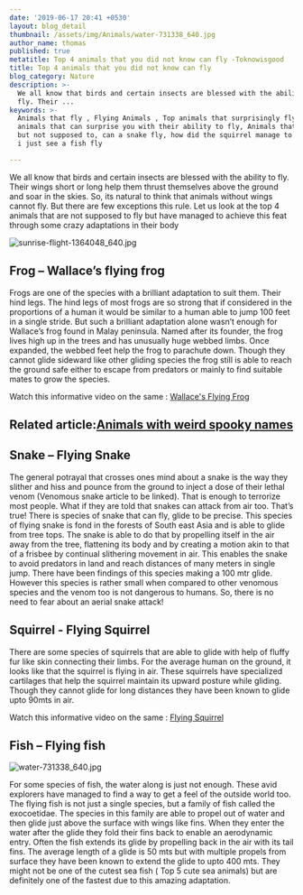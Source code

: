 ```yaml
---
date: '2019-06-17 20:41 +0530'
layout: blog_detail
thumbnail: /assets/img/Animals/water-731338_640.jpg
author_name: thomas
published: true
metatitle: Top 4 animals that you did not know can fly -Toknowisgood
title: Top 4 animals that you did not know can fly
blog_category: Nature
description: >-
  We all know that birds and certain insects are blessed with the ability to
  fly. Their ...
keywords: >-
  Animals that fly , Flying Animals , Top animals that surprisingly fly, Top
  animals that can surprise you with their ability to fly, Animals that can fly
  but not supposed to, can a snake fly, how did the squirrel manage to fly, Did
  i just see a fish fly

---
```


We all know that birds and certain insects are blessed with the ability to fly. Their wings short or long help them thrust themselves above the ground and soar in the skies. So, its natural to think that animals without wings cannot fly. But there are few exceptions this rule. Let us look at the top 4 animals that are not supposed to fly but have managed to achieve this feat through some crazy adaptations in their body

![sunrise-flight-1364048_640.jpg]({{site.baseurl}}/assets/img/Animals/sunrise-flight-1364048_640.jpg)

## Frog – Wallace’s flying frog

Frogs are one of the species with a brilliant adaptation to suit them. Their hind legs. The hind legs of most frogs are so strong that if considered in the proportions of a human it would be similar to a human able to jump 100 feet in a single stride. But such a brilliant adaptation alone wasn’t enough for Wallace’s frog found in Malay peninsula. Named after its founder, the frog lives high up in the trees and has unusually huge webbed limbs. Once expanded, the webbed feet help the frog to parachute down.  Though they cannot glide sideward like other gliding species the frog still is able to reach the ground safe either to escape from predators or mainly to find suitable mates to grow the species. 

Watch this informative video on the same : [Wallace's Flying Frog](www.youtube.com/watch?v=TQ1fZRHgz00)
## Related article:[Animals with weird spooky names](https://www.toknowisgood.com/2019/05/30/top-5-animals-with-weird-spooky-names.html)

## Snake – Flying Snake
The general potrayal that crosses ones mind about a snake is the way they slither and hiss and pounce from the ground to inject a dose of their lethal venom (Venomous snake article to be linked). That is enough to terrorize most people. What if they are told that snakes can attack from air too. That’s true! There is species of snake that can fly, glide to be precise. This species of flying snake is fond in the forests of South east Asia and is able to glide from tree tops. The snake is able to do that by propelling itself in the air away from the tree, flattening its body and by creating a motion akin to that of a frisbee by continual slithering movement in air. This enables the snake to avoid predators in land and reach distances of many meters in single jump. There have been findings of this species making a 100 mtr glide. However this species is rather small when compared to other venomous species and the venom too is not dangerous to humans. So, there is no need to fear about an aerial snake attack!

## Squirrel - Flying Squirrel
There are some species of squirrels that are able to glide with help of fluffy fur like skin connecting their limbs. For the average human on the ground, it looks like that the squirrel is flying in air. These squirrels have specialized cartilages that help the squirrel maintain its upward posture while gliding. Though they cannot glide for long distances they have been known to glide upto 90mts in air.

Watch this informative video on the same : [Flying Squirrel](www.youtube.com/watch?v=_ZgcBUx0Vwg)


## Fish – Flying fish
![water-731338_640.jpg]({{site.baseurl}}/assets/img/Animals/water-731338_640.jpg)

For some species of fish, the water along is just not enough. These avid explorers have managed to find a way to get a feel of the outside world too. The flying fish is not just a single species, but a family of fish called the exocoetidae. The species in this family are able to propel out of water and then glide just above the surface with wings like fins. When they enter the water after the glide they fold their fins back to enable an aerodynamic entry. Often the fish extends its glide by propelling back in the air with its tail fins. The average length of a glide is 50 mts but with multiple propels from surface they have been known to extend the glide to upto 400 mts. They might not be one of the cutest sea fish ( Top 5 cute sea animals) but are definitely one of the fastest due to this amazing adaptation.
